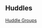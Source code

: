 ## Huddles

[Huddle Groups](https://docs.google.com/spreadsheets/d/e/2PACX-1vSZLeGsujtQhHVhnwTLbZH5k_RlmHeX_QiUeH9npBuuwaMpyWF9rgdapk9PeW_VLKdY9fHN7apYFT6H/pubhtml?gid=611483449&single=true)
